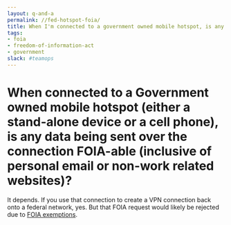 ```yaml
---
layout: q-and-a
permalink: //fed-hotspot-foia/
title: When I'm connected to a government owned mobile hotspot, is any data being sent over the connection FOIA-able?
tags:
- foia
- freedom-of-information-act
- government
slack: #teamops 
---
```

# When connected to a Government owned mobile hotspot (either a stand-alone device or a cell phone), is any data being sent over the connection FOIA-able (inclusive of personal email or non-work related websites)?

It depends. If you use that connection to create a VPN connection back onto a federal network, yes. But that FOIA request would likely be rejected due to [FOIA exemptions](http://www.foia.gov/faq.html#exemptions).
